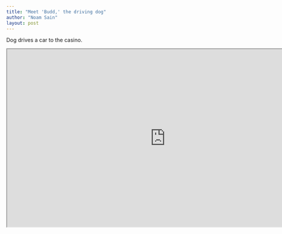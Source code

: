 ```yaml
---
title: "Meet 'Budd,' the driving dog"
author: "Noam Sain"
layout: post
---
```


Dog drives a car to the casino.

<iframe height="473" width="840" src="https://www.youtube.com/embed/6VX1V_96wyk" title="Dog Drives a Car to the Casino"></iframe>
